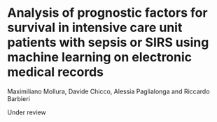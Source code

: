 # Analysis of prognostic factors for survival in intensive care unit patients with sepsis or SIRS using machine learning on electronic medical records
Maximiliano Mollura, Davide Chicco, Alessia Paglialonga and Riccardo Barbieri

Under review

